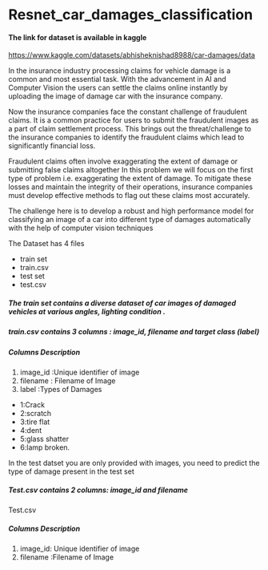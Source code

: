 # Resnet_car_damages_classification
#### The link for dataset is available in kaggle

https://www.kaggle.com/datasets/abhisheknishad8988/car-damages/data

In the insurance industry processing claims for vehicle damage is a common and most essential task. With the advancement in AI and Computer Vision the users can settle the claims online instantly by uploading the image of damage car with the insurance company.

Now the insurance companies face the constant challenge of fraudulent claims. It is a common practice for users to submit the fraudulent images as a part of claim settlement process. This brings out the threat/challenge to the insurance companies to identify the fraudulent claims which lead to significantly financial loss.

Fraudulent claims often involve exaggerating the extent of damage or submitting false claims altogether
In this problem we will focus on the first type of problem i.e. exaggerating the extent of damage. To mitigate these losses and maintain the integrity of their operations, insurance companies must develop effective methods to flag out these claims most accurately.

The challenge here is to develop a robust and high performance model for classifying an image of a car into different type of damages automatically with the help of computer vision techniques

The Dataset has 4 files
- train set
- train.csv
- test set
- test.csv

##### The train set contains a diverse dataset of car images of damaged vehicles at various angles, lighting condition .
##### train.csv contains 3 columns : image_id, filename and target class (label)

##### Columns Description
1. image_id :Unique identifier of image
2. filename : Filename of Image
3. label :Types of Damages

  * 1:Crack
  * 2:scratch
  * 3:tire flat
  * 4:dent
  * 5:glass shatter
  * 6:lamp broken.
  
In the test datset you are only provided with images, you need to predict the type of damage present in the test set

##### Test.csv contains 2 columns: image_id and filename

Test.csv
##### Columns Description
1. image_id: Unique identifier of image
2. filename :Filename of Image
